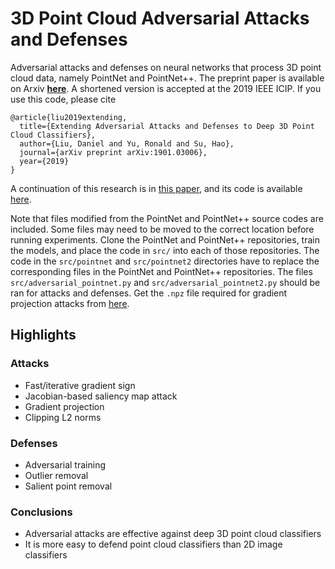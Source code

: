# 3D Point Cloud Adversarial Attacks and Defenses
Adversarial attacks and defenses on neural networks that process 3D point cloud data, namely PointNet and PointNet++. The preprint paper is available on Arxiv [**here**](https://arxiv.org/abs/1901.03006). A shortened version is accepted at the 2019 IEEE ICIP. If you use this code, please cite

```
@article{liu2019extending,
  title={Extending Adversarial Attacks and Defenses to Deep 3D Point Cloud Classifiers},
  author={Liu, Daniel and Yu, Ronald and Su, Hao},
  journal={arXiv preprint arXiv:1901.03006},
  year={2019}
}
```

A continuation of this research is in [this paper](https://arxiv.org/abs/1908.06062), and its code is available [here](https://github.com/Daniel-Liu-c0deb0t/Adversarial-point-perturbations-on-3D-objects).

Note that files modified from the PointNet and PointNet++ source codes are included. Some files may need to be moved to the correct location before running experiments. Clone the PointNet and PointNet++ repositories, train the models, and place the code in `src/` into each of those repositories. The code in the `src/pointnet` and `src/pointnet2` directories have to replace the corresponding files in the PointNet and PointNet++ repositories. The files `src/adversarial_pointnet.py` and `src/adversarial_pointnet2.py` should be ran for attacks and defenses. Get the `.npz` file required for gradient projection attacks from [here](https://github.com/Daniel-Liu-c0deb0t/Adversarial-point-perturbations-on-3D-objects/releases/download/Data/point_clouds.npz).

## Highlights
### Attacks
- Fast/iterative gradient sign
- Jacobian-based saliency map attack
- Gradient projection
- Clipping L2 norms
### Defenses
- Adversarial training
- Outlier removal
- Salient point removal
### Conclusions
- Adversarial attacks are effective against deep 3D point cloud classifiers
- It is more easy to defend point cloud classifiers than 2D image classifiers
